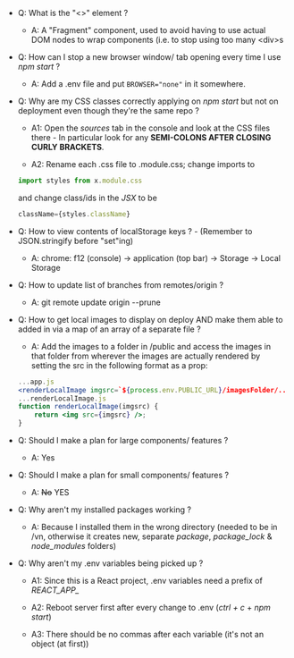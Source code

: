 -   Q: What is the "<>" element ?

    -   A: A "Fragment" component, used to avoid having to use actual DOM nodes to wrap components (i.e. to stop using too many \<div>s

-   Q: How can I stop a new browser window/ tab opening every time I use _npm start_ ?
    -   A: Add a .env file and put ```BROWSER="none"``` in it somewhere.

-   Q: Why are my CSS classes correctly applying on _npm start_ but not on deployment even though they're the same repo ?
    -   A1: Open the _sources_ tab in the console and look at the CSS files there - In particular look for any **SEMI-COLONS AFTER CLOSING CURLY BRACKETS**.

    -   A2: Rename each .css file to .module.css; change imports to
    ```js
    import styles from x.module.css
    ```
    and change class/ids in the _JSX_ to be
    ```jsx
    className={styles.className}
    ```
-   Q: How to view contents of localStorage keys ? - (Remember to JSON.stringify before "set"ing)

    -   A: chrome: f12 (console) -> application (top bar) -> Storage -> Local Storage

-   Q: How to update list of branches from remotes/origin ?

    -   A: git remote update origin --prune

-   Q: How to get local images to display on deploy AND make them able to added in via a map of an array of a separate file ?

    -   A: Add the images to a folder in /public and access the images in that folder from wherever the images are actually rendered by setting the src in the following format as a prop:
    ```jsx
    ...app.js
    <renderLocalImage imgsrc=`${process.env.PUBLIC_URL}/imagesFolder/.../x.png`/>
    ...renderLocalImage.js
    function renderLocalImage(imgsrc) {
        return <img src={imgsrc} />;
    }
    ```
-   Q: Should I make a plan for large components/ features ?

    - A: Yes

-   Q: Should I make a plan for small components/ features ?

    - A: ~~No~~ YES

-   Q: Why aren't my installed packages working ?

    - A: Because I installed them in the wrong directory (needed to be in /vn, otherwise it creates new, separate _package_, *package_lock* & _node_modules_ folders)

-   Q: Why aren't my .env variables being picked up ?

    - A1: Since this is a React project, .env variables need a prefix of *REACT_APP_*

    - A2: Reboot server first after every change to .env  (_ctrl + c_ + _npm start_)

    - A3: There should be no commas after each variable (it's not an object (at first))